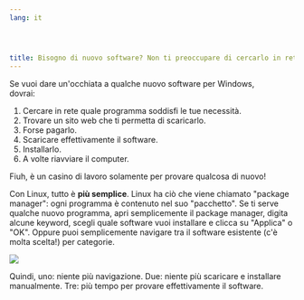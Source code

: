```yaml
---
lang: it




title: Bisogno di nuovo software? Non ti preoccupare di cercarlo in rete, Linux lo prende per te
---
```


Se vuoi dare un'occhiata a qualche nuovo software per Windows,  
dovrai:

<ol>
<li>Cercare in rete quale programma soddisfi le tue necessità.</li>
<li>Trovare un sito web che ti permetta di scaricarlo.</li>
<li>Forse pagarlo.</li>
<li>Scaricare effettivamente il software.</li>
<li>Installarlo.</li>
<li>A volte riavviare il computer.</li>
</ol>

Fiuh, è un casino di lavoro solamente per provare qualcosa di nuovo!

Con Linux, tutto è <b>più semplice</b>. Linux ha ciò che viene chiamato 
"package manager": ogni programma è contenuto nel suo "pacchetto". Se ti 
serve qualche nuovo programma, apri semplicemente il package manager, digita 
alcune keyword, scegli quale software vuoi installare e clicca su "Applica" o 
"OK". Oppure puoi semplicemente navigare tra il software esistente (c'è molta 
scelta!) per categorie.

<img src="Images/synaptic.png" />

Quindi, uno: niente più navigazione. Due: niente più scaricare e 
installare manualmente. Tre: più tempo per provare effettivamente il software.




